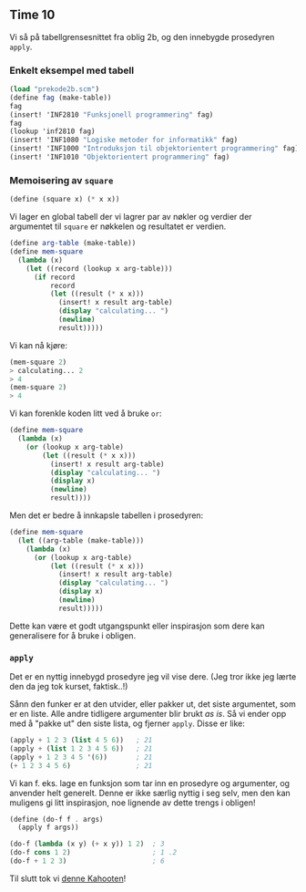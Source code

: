 ## Time 10

Vi så på tabellgrensesnittet fra oblig 2b, og den innebygde prosedyren `apply`.

### Enkelt eksempel med tabell

```scheme
(load "prekode2b.scm")
(define fag (make-table))
fag
(insert! 'INF2810 "Funksjonell programmering" fag)
fag
(lookup 'inf2810 fag)
(insert! 'INF1080 "Logiske metoder for informatikk" fag)
(insert! 'INF1000 "Introduksjon til objektorientert programmering" fag)
(insert! 'INF1010 "Objektorientert programmering" fag)
```

### Memoisering av `square`

```scheme
(define (square x) (* x x))
```

Vi lager en global tabell der vi lagrer par av nøkler og verdier der argumentet til `square` er nøkkelen og resultatet er verdien.

```scheme
(define arg-table (make-table))
(define mem-square
  (lambda (x)
    (let ((record (lookup x arg-table)))
      (if record
          record
          (let ((result (* x x)))
            (insert! x result arg-table)
            (display "calculating... ")
            (newline)
            result)))))
```

Vi kan nå kjøre:

```scheme
(mem-square 2)
> calculating... 2
> 4
(mem-square 2)
> 4
```

Vi kan forenkle koden litt ved å bruke `or`:

```scheme
(define mem-square
  (lambda (x)
    (or (lookup x arg-table)
        (let ((result (* x x)))
          (insert! x result arg-table)
          (display "calculating... ")
          (display x)
          (newline)
          result))))
```

Men det er bedre å innkapsle tabellen i prosedyren:

```scheme
(define mem-square
  (let ((arg-table (make-table)))
    (lambda (x)
      (or (lookup x arg-table)
          (let ((result (* x x)))
            (insert! x result arg-table)
            (display "calculating... ")
            (display x)
            (newline)
            result)))))
```

Dette kan være et godt utgangspunkt eller inspirasjon som dere kan generalisere for å bruke i obligen.

### `apply`
Det er en nyttig innebygd prosedyre jeg vil vise dere. (Jeg tror ikke jeg lærte den da jeg tok kurset, faktisk..!)

Sånn den funker er at den utvider, eller pakker ut, det siste argumentet, som er en liste. Alle andre tidligere argumenter blir brukt _as is_. Så vi ender opp med å "pakke ut" den siste lista, og fjerner `apply`. Disse er like:

```scheme
(apply + 1 2 3 (list 4 5 6))   ; 21
(apply + (list 1 2 3 4 5 6))   ; 21
(apply + 1 2 3 4 5 '(6))       ; 21
(+ 1 2 3 4 5 6)                ; 21
```

Vi kan f. eks. lage en funksjon som tar inn en prosedyre og argumenter, og anvender helt generelt. Denne er ikke særlig nyttig i seg selv, men den kan muligens gi litt inspirasjon, noe lignende av dette trengs i obligen!

```scheme
(define (do-f f . args)
  (apply f args))
```

```scheme
(do-f (lambda (x y) (+ x y)) 1 2)  ; 3
(do-f cons 1 2)                    ; 1 .2
(do-f + 1 2 3)                     ; 6
```


Til slutt tok vi [denne Kahooten](https://play.kahoot.it/#/?quizId=ad6722bf-5377-4c39-997c-63d24a8cf5ad&user=V3gas1&token=16762179-be6b-4001-9e85-5512698e47aa)!
